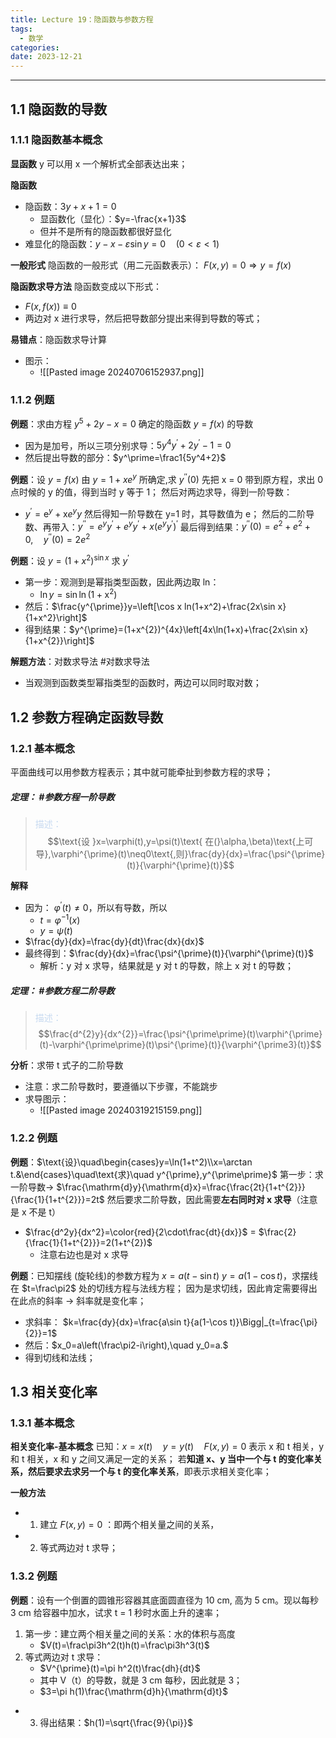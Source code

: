 ```yaml
---
title: Lecture 19：隐函数与参数方程
tags:
  - 数学
categories: 
date: 2023-12-21
---
```

 ---
## 1.1 隐函数的导数
### 1.1.1 隐函数基本概念
**显函数**
y 可以用 x 一个解析式全部表达出来；

**隐函数**
+ 隐函数：$3y+x+1=0$
	+ 显函数化（显化）：$y=-\frac{x+1}3$
	+ 但并不是所有的隐函数都很好显化
+ 难显化的隐函数：$y-x-\varepsilon\sin y=0\quad(0<\varepsilon<1)$
 
**一般形式**
隐函数的一般形式（用二元函数表示）： $F(x,y)=0\Rightarrow y=f(x)$

**隐函数求导方法**
隐函数变成以下形式：
+ $F(x,f(x))\equiv0$ 
+ 两边对 x 进行求导，然后把导数部分提出来得到导数的等式；

**易错点**：隐函数求导计算
+ 图示： 
	+ ![[Pasted image 20240706152937.png]]

### 1.1.2 例题
**例题**：$\text{求由方程 }y^5+2y-x=0\text{ 确定的隐函数 }y=f(x)\text{ 的导数}$
+ 因为是加号，所以三项分别求导：$5y^4y^{\prime}+2y^{\prime}-1=0$
+ 然后提出导数的部分：$y^\prime=\frac1{5y^4+2}$

**例题**：$\text{设 }y=f(x)\text{ 由 }y=1+xe^y\text{ 所确定,求 }y^{\prime\prime}(0)$
先把 x = 0 带到原方程，求出 0 点时候的 y 的值，得到当时 y 等于 1；
然后对两边求导，得到一阶导数：
+ $y^{\prime}=\mathrm{e}^{y}+\mathrm{x}{e}^{y}{y}$
然后得知一阶导数在 y=1 时，其导数值为 e；
然后的二阶导数、再带入：$y^{\prime\prime}=e^{y}y^{\prime}+e^{y}y^{\prime}+x(e^{y}y^{\prime})^{\prime}$
最后得到结果：$y^{\prime\prime}(0)=e^{2}+e^{2}+0,\quad y^{\prime\prime}(0)=2e^{2}$

**例题**：$\text{设 }y=(1+x^2)^{\sin x}\text{ 求 }y^{\prime}$
+ 第一步：观测到是幂指类型函数，因此两边取 ln：
	+ $\ln y=\sin\ln(1+\mathrm{x}^2)$
+ 然后：$\frac{y^{\prime}}y=\left[\cos x ln(1+x^2)+\frac{2x\sin x}{1+x^2}\right]$
+ 得到结果：$y^{\prime}=(1+x^{2})^{4x}\left[4x\ln(1+x)+\frac{2x\sin x}{1+x^{2}}\right]$

**解题方法**：对数求导法
#对数求导法
+ 当观测到函数类型幂指类型的函数时，两边可以同时取对数；

## 1.2 参数方程确定函数导数
### 1.2.1 基本概念
平面曲线可以用参数方程表示；其中就可能牵扯到参数方程的求导；

##### **定理**： #参数方程一阶导数
> <font color="#8db3e2"><font color="#c6d9f0">描述：</font></font> $$\text{设 }x=\varphi(t),y=\psi(t)\text{ 在(}\alpha,\beta)\text{上可导},\varphi^{\prime}(t)\neq0\text{,则}\frac{dy}{dx}=\frac{\psi^{\prime}(t)}{\varphi^{\prime}(t)}$$

**解释**
+ 因为： $\varphi^{\prime}(t)\neq0$，所以有导数，所以
	+ ${t=\varphi^{-1}(x)}$
	+ ${y=\psi(t)}$
+ $\frac{dy}{dx}=\frac{dy}{dt}\frac{dx}{dx}$
+ 最终得到：$\frac{dy}{dx}=\frac{\psi^{\prime}(t)}{\varphi^{\prime}(t)}$
	+ 解析：y 对 x 求导，结果就是 y 对 t 的导数，除上 x 对 t 的导数；

##### **定理**： #参数方程二阶导数
> <font color="#8db3e2"><font color="#c6d9f0">描述：</font></font> $$\frac{d^{2}y}{dx^{2}}=\frac{\psi^{\prime\prime}(t)\varphi^{\prime}(t)-\varphi^{\prime\prime}(t)\psi^{\prime}(t)}{\varphi^{\prime3}(t)}$$

**分析**：求带 t 式子的二阶导数
+ 注意：求二阶导数时，要遵循以下步骤，不能跳步
+ 求导图示：
	+ ![[Pasted image 20240319215159.png]]
### 1.2.2 例题
**例题**：$\text{设}\quad\begin{cases}y=\ln(1+t^2)\\x=\arctan t.&\end{cases}\quad\text{求}\quad y^{\prime},y^{\prime\prime}$
第一步：求一阶导数-> $\frac{\mathrm{d}y}{\mathrm{d}x}=\frac{\frac{2t}{1+t^{2}}}{\frac{1}{1+t^{2}}}=2t$
然后要求二阶导数，因此需要**左右同时对 x 求导**（注意是 x 不是 t）
+  $\frac{d^2y}{dx^2}=\color{red}{2\cdot\frac{dt}{dx}}$ = $\frac{2}{\frac{1}{1+t^{2}}}=2(1+t^{2})$
	+ 注意右边也是对 x 求导

**例题**：已知摆线 (旋轮线)的参数方程为 $x=a(t-\sin t)$ $y=a(1-\cos t)$，求摆线在 $t=\frac\pi2$ 处的切线方程与法线方程；
因为是求切线，因此肯定需要得出在此点的斜率 -> 斜率就是变化率；
+ 求斜率： $k=\frac{dy}{dx}=\frac{a\sin t}{a(1-\cos t)}\Bigg|_{t=\frac{\pi}{2}}=1$
+ 然后：$x_0=a\left(\frac\pi2-i\right),\quad y_0=a.$
+ 得到切线和法线；

## 1.3 相关变化率
### 1.3.1 基本概念
**相关变化率-基本概念**
已知：$x=x(t)\quad y=y(t)\quad F(x,y)=0$
表示 x 和 t 相关，y 和 t 相关，x 和 y 之间又满足一定的关系；
若**知道 x、y 当中一个与 t 的变化率关系，然后要求去求另一个与 t 的变化率关系**，即表示求相关变化率；

**一般方法**
+ 1. 建立 $F(x,y)=0$ ：即两个相关量之间的关系，
+ 2. 等式两边对 t 求导；


### 1.3.2 例题
**例题**：设有一个倒置的圆锥形容器其底面圆直径为 10 cm, 高为 5 cm。现以每秒 3 cm 给容器中加水，试求 t = 1 秒时水面上升的速率；
1. 第一步：建立两个相关量之间的关系：水的体积与高度
	+  $V(t)=\frac\pi3h^2(t)h(t)=\frac\pi3h^3(t)$ 
2. 等式两边对 t 求导：
	+ $V^{\prime}(t)=\pi h^2(t)\frac{dh}{dt}$
	+ 其中 V（t）的导数，就是 3 cm 每秒，因此就是 3；
	+ $3=\pi h(1)\frac{\mathrm{d}h}{\mathrm{d}t}$
+ 3. 得出结果：$h(1)=\sqrt{\frac{9}{\pi}}$
